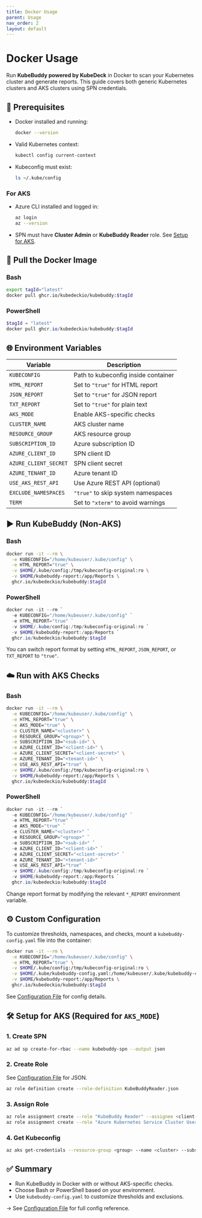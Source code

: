 ```yaml
---
title: Docker Usage
parent: Usage
nav_order: 2
layout: default
---
```


# Docker Usage

Run **KubeBuddy powered by KubeDeck** in Docker to scan your Kubernetes cluster and generate reports. This guide covers both generic Kubernetes clusters and AKS clusters using SPN credentials.


## 🔧 Prerequisites

- Docker installed and running:
  ```bash
  docker --version
  ```

- Valid Kubernetes context:
  ```bash
  kubectl config current-context
  ```

- Kubeconfig must exist:
  ```bash
  ls ~/.kube/config
  ```

### For AKS

- Azure CLI installed and logged in:
  ```bash
  az login
  az --version
  ```

- SPN must have **Cluster Admin** or **KubeBuddy Reader** role. See [Setup for AKS](#setup-for-aks-required-for-aks_mode).


## 🐳 Pull the Docker Image

### Bash
```bash
export tagId="latest"
docker pull ghcr.io/kubedeckio/kubebuddy:$tagId
```

### PowerShell
```powershell
$tagId = "latest"
docker pull ghcr.io/kubedeckio/kubebuddy:$tagId
```

## 🌐 Environment Variables

| Variable              | Description                          |
|-----------------------|--------------------------------------|
| `KUBECONFIG`          | Path to kubeconfig inside container  |
| `HTML_REPORT`         | Set to `"true"` for HTML report      |
| `JSON_REPORT`         | Set to `"true"` for JSON report      |
| `TXT_REPORT`          | Set to `"true"` for plain text       |
| `AKS_MODE`            | Enable AKS-specific checks           |
| `CLUSTER_NAME`        | AKS cluster name                     |
| `RESOURCE_GROUP`      | AKS resource group                   |
| `SUBSCRIPTION_ID`     | Azure subscription ID                |
| `AZURE_CLIENT_ID`     | SPN client ID                        |
| `AZURE_CLIENT_SECRET` | SPN client secret                    |
| `AZURE_TENANT_ID`     | Azure tenant ID                      |
| `USE_AKS_REST_API`    | Use Azure REST API (optional)        |
| `EXCLUDE_NAMESPACES`  | `"true"` to skip system namespaces   |
| `TERM`                | Set to `"xterm"` to avoid warnings   |


## ▶️ Run KubeBuddy (Non-AKS)

### Bash
```bash
docker run -it --rm \
  -e KUBECONFIG="/home/kubeuser/.kube/config" \
  -e HTML_REPORT="true" \
  -v $HOME/.kube/config:/tmp/kubeconfig-original:ro \
  -v $HOME/kubebuddy-report:/app/Reports \
  ghcr.io/kubedeckio/kubebuddy:$tagId
```

### PowerShell
```powershell
docker run -it --rm `
  -e KUBECONFIG="/home/kubeuser/.kube/config" `
  -e HTML_REPORT="true" `
  -v $HOME/.kube/config:/tmp/kubeconfig-original:ro `
  -v $HOME/kubebuddy-report:/app/Reports `
  ghcr.io/kubedeckio/kubebuddy:$tagId
```

You can switch report format by setting `HTML_REPORT`, `JSON_REPORT`, or `TXT_REPORT` to `"true"`.

## ☁️ Run with AKS Checks

### Bash
```bash
docker run -it --rm \
  -e KUBECONFIG="/home/kubeuser/.kube/config" \
  -e HTML_REPORT="true" \
  -e AKS_MODE="true" \
  -e CLUSTER_NAME="<cluster>" \
  -e RESOURCE_GROUP="<group>" \
  -e SUBSCRIPTION_ID="<sub-id>" \
  -e AZURE_CLIENT_ID="<client-id>" \
  -e AZURE_CLIENT_SECRET="<client-secret>" \
  -e AZURE_TENANT_ID="<tenant-id>" \
  -e USE_AKS_REST_API="true" \
  -v $HOME/.kube/config:/tmp/kubeconfig-original:ro \
  -v $HOME/kubebuddy-report:/app/Reports \
  ghcr.io/kubedeckio/kubebuddy:$tagId
```

### PowerShell
```powershell
docker run -it --rm `
  -e KUBECONFIG="/home/kubeuser/.kube/config" `
  -e HTML_REPORT="true" `
  -e AKS_MODE="true" `
  -e CLUSTER_NAME="<cluster>" `
  -e RESOURCE_GROUP="<group>" `
  -e SUBSCRIPTION_ID="<sub-id>" `
  -e AZURE_CLIENT_ID="<client-id>" `
  -e AZURE_CLIENT_SECRET="<client-secret>" `
  -e AZURE_TENANT_ID="<tenant-id>" `
  -e USE_AKS_REST_API="true" `
  -v $HOME/.kube/config:/tmp/kubeconfig-original:ro `
  -v $HOME/kubebuddy-report:/app/Reports `
  ghcr.io/kubedeckio/kubebuddy:$tagId
```

Change report format by modifying the relevant `*_REPORT` environment variable.

## ⚙️ Custom Configuration

To customize thresholds, namespaces, and checks, mount a `kubebuddy-config.yaml` file into the container:

```bash
docker run -it --rm \
  -e KUBECONFIG="/home/kubeuser/.kube/config" \
  -e HTML_REPORT="true" \
  -v $HOME/.kube/config:/tmp/kubeconfig-original:ro \
  -v $HOME/.kube/kubebuddy-config.yaml:/home/kubeuser/.kube/kubebuddy-config.yaml:ro \
  -v $HOME/kubebuddy-report:/app/Reports \
  ghcr.io/kubedeckio/kubebuddy:$tagId
```

See [Configuration File](./kubebuddy-config) for config details.


## 🛠️ Setup for AKS (Required for `AKS_MODE`)

### 1. Create SPN
```bash
az ad sp create-for-rbac --name kubebuddy-spn --output json
```

### 2. Create Role

See [Configuration File](./kubebuddy-config#2-create-the-kubebuddy-reader-role) for JSON.

```bash
az role definition create --role-definition KubeBuddyReader.json
```

### 3. Assign Role
```bash
az role assignment create --role "KubeBuddy Reader" --assignee <client-id> --scope <aks-id>
az role assignment create --role "Azure Kubernetes Service Cluster User Role" --assignee <client-id> --scope <aks-id>
```

### 4. Get Kubeconfig
```bash
az aks get-credentials --resource-group <group> --name <cluster> --subscription <sub-id>
```


## ✅ Summary

- Run KubeBuddy in Docker with or without AKS-specific checks.
- Choose Bash or PowerShell based on your environment.
- Use `kubebuddy-config.yaml` to customize thresholds and exclusions.

→ See [Configuration File](./kubebuddy-config) for full config reference.

